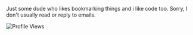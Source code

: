 Just some dude who likes bookmarking things and i like code too. Sorry, I don't usually read or reply to emails.

![Profile Views](https://komarev.com/ghpvc/?username=Sleepypeko&color=ff69b4)

